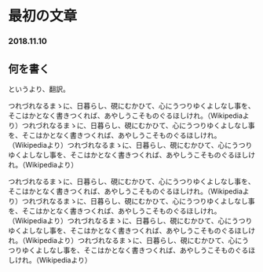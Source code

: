 # 最初の文章

### 2018.11.10

## 何を書く

というより、翻訳。

つれづれなるまゝに、日暮らし、硯にむかひて、心にうつりゆくよしなし事を、そこはかとなく書きつくれば、あやしうこそものぐるほしけれ。（Wikipediaより）つれづれなるまゝに、日暮らし、硯にむかひて、心にうつりゆくよしなし事を、そこはかとなく書きつくれば、あやしうこそものぐるほしけれ。（Wikipediaより）つれづれなるまゝに、日暮らし、硯にむかひて、心にうつりゆくよしなし事を、そこはかとなく書きつくれば、あやしうこそものぐるほしけれ。（Wikipediaより）

つれづれなるまゝに、日暮らし、硯にむかひて、心にうつりゆくよしなし事を、そこはかとなく書きつくれば、あやしうこそものぐるほしけれ。（Wikipediaより）つれづれなるまゝに、日暮らし、硯にむかひて、心にうつりゆくよしなし事を、そこはかとなく書きつくれば、あやしうこそものぐるほしけれ。（Wikipediaより）つれづれなるまゝに、日暮らし、硯にむかひて、心にうつりゆくよしなし事を、そこはかとなく書きつくれば、あやしうこそものぐるほしけれ。（Wikipediaより）つれづれなるまゝに、日暮らし、硯にむかひて、心にうつりゆくよしなし事を、そこはかとなく書きつくれば、あやしうこそものぐるほしけれ。（Wikipediaより）